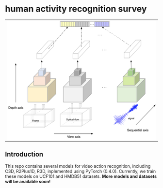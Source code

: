 # human activity recognition survey

<table style="border:0px">
   <tr>
       <td><img src="assets/taxonomy.jpg" frame=void rules=none></td>
   </tr>
</table>

## Introduction
This repo contains several models for video action recognition,
including C3D, R2Plus1D, R3D, inplemented using PyTorch (0.4.0).
Currently, we train these models on UCF101 and HMDB51 datasets.
**More models and datasets will be available soon!**
